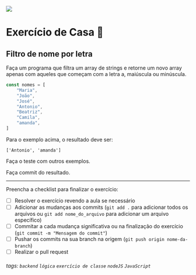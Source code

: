 ![](https://i.imgur.com/xG74tOh.png)

# Exercício de Casa 🏡

## Filtro de nome por letra

Faça um programa que filtra um array de strings e retorne um novo array apenas com aqueles que começam com a letra a, maiúscula ou minúscula.

```javascript
const nomes = [
    "Maria",
    "João",
    "José",
    "Antonio",
    "Beatriz",
    "Camila",
    "amanda",
]
```

Para o exemplo acima, o resultado deve ser:

```
['Antonio', 'amanda']
```

Faça o teste com outros exemplos.

Faça commit do resultado.

---

Preencha a checklist para finalizar o exercício:

-   [ ] Resolver o exercício revendo a aula se necessário
-   [ ] Adicionar as mudanças aos commits (`git add .` para adicionar todos os arquivos ou `git add nome_do_arquivo` para adicionar um arquivo específico)
-   [ ] Commitar a cada mudança significativa ou na finalização do exercício (`git commit -m "Mensagem do commit"`)
-   [ ] Pushar os commits na sua branch na origem (`git push origin nome-da-branch`)
-   [ ] Realizar o pull request

###### tags: `backend` `lógica` `exercício de classe` `nodeJS` `JavaScript`
